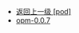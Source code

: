 - [返回上一级 [pod]](page/服务部署/Nginx/模板/nginx-1.24.0/Openresty/openresty-1.21.4.3-win64/pod/)
- [opm-0.0.7](page/服务部署/Nginx/模板/nginx-1.24.0/Openresty/openresty-1.21.4.3-win64/pod/opm-0.0.7/)
